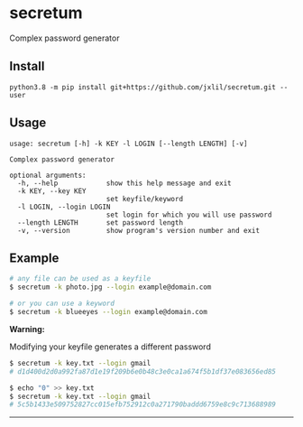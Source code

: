# secretum
Complex password generator

## Install

```
python3.8 -m pip install git+https://github.com/jxlil/secretum.git --user
```

## Usage
```
usage: secretum [-h] -k KEY -l LOGIN [--length LENGTH] [-v]

Complex password generator

optional arguments:
  -h, --help            show this help message and exit
  -k KEY, --key KEY
                        set keyfile/keyword
  -l LOGIN, --login LOGIN
                        set login for which you will use password
  --length LENGTH       set password length
  -v, --version         show program's version number and exit
```

## Example
```bash
# any file can be used as a keyfile
$ secretum -k photo.jpg --login example@domain.com

# or you can use a keyword
$ secretum -k blueeyes --login example@domain.com
```

**Warning:**

Modifying your keyfile generates a different password
```bash
$ secretum -k key.txt --login gmail
# d1d400d2d0a992fa87d1e19f209b6e0b48c3e0ca1a674f5b1df37e083656ed85

$ echo "0" >> key.txt
$ secretum -k key.txt --login gmail
# 5c5b1433e509752827cc015efb752912c0a271790baddd6759e8c9c713688989
```

---

